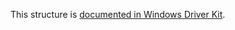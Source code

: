 This structure is [documented in Windows Driver Kit](https://learn.microsoft.com/en-us/windows-hardware/drivers/ddi/wdm/ns-wdm-_key_value_basic_information).
